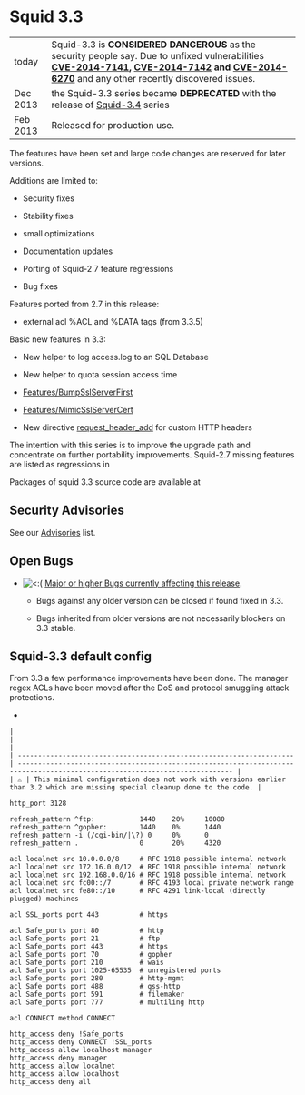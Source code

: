 # Squid 3.3

|          |                                                                                                                                                                                                                                                                                                                                                                             |
| -------- | --------------------------------------------------------------------------------------------------------------------------------------------------------------------------------------------------------------------------------------------------------------------------------------------------------------------------------------------------------------------------- |
| today    | Squid-3.3 is **CONSIDERED DANGEROUS** as the security people say. Due to unfixed vulnerabilities **[CVE-2014-7141](http://www.squid-cache.org/Advisories/SQUID-2014_4.txt), [CVE-2014-7142](http://www.squid-cache.org/Advisories/SQUID-2014_4.txt) and [CVE-2014-6270](http://www.squid-cache.org/Advisories/SQUID-2014_3.txt)** and any other recently discovered issues. |
| Dec 2013 | the Squid-3.3 series became **DEPRECATED** with the release of [Squid-3.4](/Releases/Squid-3.4) series                                                                                                                                                                                                                            |
| Feb 2013 | Released for production use.                                                                                                                                                                                                                                                                                                                                                |

The features have been set and large code changes are reserved for later
versions.

Additions are limited to:

  - Security fixes

  - Stability fixes

  - small optimizations

  - Documentation updates

  - Porting of Squid-2.7 feature regressions

  - Bug fixes

Features ported from 2.7 in this release:

  - external acl %ACL and %DATA tags (from 3.3.5)

Basic new features in 3.3:

  - New helper to log access.log to an SQL Database

  - New helper to quota session access time

  - [Features/BumpSslServerFirst](/Features/BumpSslServerFirst)

  - [Features/MimicSslServerCert](/Features/MimicSslServerCert)

  - New directive
    [request\_header\_add](http://www.squid-cache.org/Doc/config/request_header_add)
    for custom HTTP headers

The intention with this series is to improve the upgrade path and
concentrate on further portability improvements. Squid-2.7 missing
features are listed as regressions in
[](http://www.squid-cache.org/Versions/v3/3.3/RELEASENOTES.html#s6)

Packages of squid 3.3 source code are available at
[](http://www.squid-cache.org/Versions/v3/3.3/)

## Security Advisories

See our [Advisories](http://www.squid-cache.org/Advisories/) list.

## Open Bugs

  - ![\<:(](https://wiki.squid-cache.org/wiki/squidtheme/img/frown.png)
    [Major or higher Bugs currently affecting this
    release](http://bugs.squid-cache.org/buglist.cgi?bug_id_type=anyexact&bug_severity=blocker&bug_severity=critical&bug_severity=major&bug_status=UNCONFIRMED&bug_status=NEW&bug_status=ASSIGNED&bug_status=REOPENED&chfieldto=Now&product=Squid&query_format=advanced&columnlist=bug_severity%2Cversion%2Cop_sys%2Cshort_desc&order=version%20DESC%2Cbug_severity%2Cbug_id).
    
      - Bugs against any older version can be closed if found fixed in
        3.3.
    
      - Bugs inherited from older versions are not necessarily blockers
        on 3.3 stable.

## Squid-3.3 default config

From 3.3 a few performance improvements have been done. The manager
regex ACLs have been moved after the DoS and protocol smuggling attack
protections.

  - 
    
    |                                                                      |                                                                                                                             |
    | -------------------------------------------------------------------- | --------------------------------------------------------------------------------------------------------------------------- |
    | ⚠️ | This minimal configuration does not work with versions earlier than 3.2 which are missing special cleanup done to the code. |
    

<!-- end list -->

    http_port 3128
    
    refresh_pattern ^ftp:           1440    20%     10080
    refresh_pattern ^gopher:        1440    0%      1440
    refresh_pattern -i (/cgi-bin/|\?) 0     0%      0
    refresh_pattern .               0       20%     4320
    
    acl localnet src 10.0.0.0/8     # RFC 1918 possible internal network
    acl localnet src 172.16.0.0/12  # RFC 1918 possible internal network
    acl localnet src 192.168.0.0/16 # RFC 1918 possible internal network
    acl localnet src fc00::/7       # RFC 4193 local private network range
    acl localnet src fe80::/10      # RFC 4291 link-local (directly plugged) machines
    
    acl SSL_ports port 443          # https
    
    acl Safe_ports port 80          # http
    acl Safe_ports port 21          # ftp
    acl Safe_ports port 443         # https
    acl Safe_ports port 70          # gopher
    acl Safe_ports port 210         # wais
    acl Safe_ports port 1025-65535  # unregistered ports
    acl Safe_ports port 280         # http-mgmt
    acl Safe_ports port 488         # gss-http
    acl Safe_ports port 591         # filemaker
    acl Safe_ports port 777         # multiling http
    
    acl CONNECT method CONNECT
    
    http_access deny !Safe_ports
    http_access deny CONNECT !SSL_ports
    http_access allow localhost manager
    http_access deny manager
    http_access allow localnet
    http_access allow localhost
    http_access deny all
